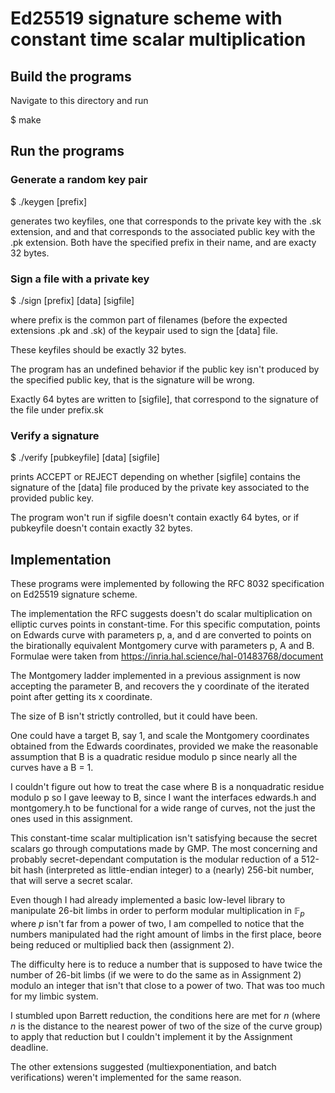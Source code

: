 # Ed25519 signature scheme with constant time scalar multiplication


## Build the programs

Navigate to this directory and run

$ make 

## Run the programs

### Generate a random key pair 

$ ./keygen [prefix]

generates two keyfiles, one that corresponds to the private key with the .sk extension, and and that corresponds to the associated public key with the .pk extension. Both have the specified prefix in their name, and are exacty 32 bytes. 


### Sign a file with a private key

$ ./sign [prefix] [data] [sigfile]

where prefix is the common part of filenames (before the expected extensions .pk and .sk) of the keypair used to sign the [data] file.

These keyfiles should be exactly 32 bytes. 

The program has an undefined behavior if the public key isn't produced by the specified public key, that is the signature will be wrong. 

Exactly 64 bytes are written to [sigfile], that correspond to the signature of the file under prefix.sk

### Verify a signature

$ ./verify [pubkeyfile] [data] [sigfile]

prints ACCEPT or REJECT depending on whether [sigfile] contains the signature of the [data] file produced by the private key associated to the provided public key.

The program won't run if sigfile doesn't contain exactly 64 bytes, or if pubkeyfile doesn't contain exactly 32 bytes. 


## Implementation 

These programs were implemented by following the RFC 8032 specification on Ed25519 signature scheme. 

The implementation the RFC suggests doesn't do scalar multiplication on elliptic curves points in constant-time. 
For this specific computation, points on Edwards curve with parameters p, a, and d are converted to points on the birationally equivalent Montgomery curve with parameters p, A and B. 
Formulae were taken from https://inria.hal.science/hal-01483768/document

The Montgomery ladder implemented in a previous assignment is now accepting the parameter B, and recovers the y coordinate of the iterated point after getting its x coordinate.

The size of B isn't strictly controlled, but it could have been. 

One could have a target B, say 1, and scale the Montgomery coordinates obtained from the Edwards coordinates, provided we make the reasonable assumption that B is a quadratic residue modulo p since nearly all the curves have a B = 1.

I couldn't figure out how to treat the case where B is a nonquadratic residue modulo p so I gave leeway to B, since I want the interfaces edwards.h and montgomery.h to be functional for a wide range of curves, not the just the ones used in this assignment.


This constant-time scalar multiplication isn't satisfying because the secret scalars go through computations made by GMP. The most concerning and probably secret-dependant computation is the modular reduction of a 512-bit hash (interpreted as little-endian integer) to a (nearly) 256-bit number, that will serve a secret scalar.

Even though I had already implemented a basic low-level library to manipulate 26-bit limbs in order to perform modular multiplication in $\mathbb{F}_p$ where $p$ isn't far from a power of two, I am compelled to notice that the numbers manipulated had the right amount of limbs in the first place, beore being reduced or multiplied back then (assignment 2).


The difficulty here is to reduce a number that is supposed to have twice the number of 26-bit limbs (if we were to do the same as in Assignment 2) modulo an integer that isn't that close to a power of two. That was too much for my limbic system.

I stumbled upon Barrett reduction, the conditions here are met for $n$ (where $n$ is the distance to the nearest power of two of the size of the curve group) to apply that reduction but I couldn't implement it by the Assignment deadline. 


The other extensions suggested (multiexponentiation, and batch verifications) weren't implemented for the same reason. 
